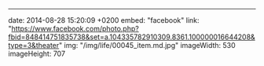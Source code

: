 ---
date: 2014-08-28 15:20:09 +0200
embed: "facebook"
link: "https://www.facebook.com/photo.php?fbid=848414751835738&set=a.104335782910309.8361.100000016644208&type=3&theater"
img: "/img/life/00045_item.md.jpg"
imageWidth: 530
imageHeight: 707
